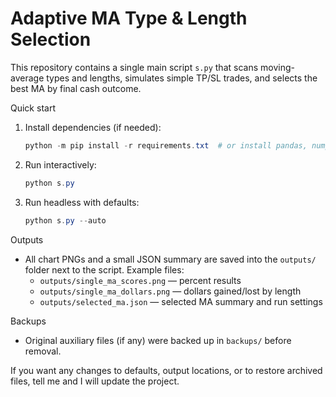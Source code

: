 # Adaptive MA Type & Length Selection

This repository contains a single main script `s.py` that scans moving-average types and lengths, simulates simple TP/SL trades, and selects the best MA by final cash outcome.

Quick start

1. Install dependencies (if needed):

   ```powershell
   python -m pip install -r requirements.txt  # or install pandas, numpy, yfinance, matplotlib
   ```

2. Run interactively:

   ```powershell
   python s.py
   ```

3. Run headless with defaults:

   ```powershell
   python s.py --auto
   ```

Outputs

- All chart PNGs and a small JSON summary are saved into the `outputs/` folder next to the script. Example files:
  - `outputs/single_ma_scores.png` — percent results
  - `outputs/single_ma_dollars.png` — dollars gained/lost by length
  - `outputs/selected_ma.json` — selected MA summary and run settings

Backups

- Original auxiliary files (if any) were backed up in `backups/` before removal.

If you want any changes to defaults, output locations, or to restore archived files, tell me and I will update the project.
